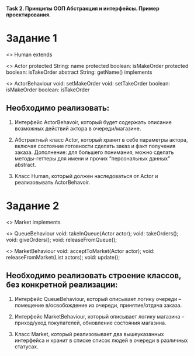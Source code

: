 **Task 2. Принципы ООП Абстракция и интерфейсы. Пример проектирования.**

# Задание 1

<> Human extends

<> Actor protected String: name protected boolean: isMakeOrder protected boolean: isTakeOrder abstract String: getName() implements

<> ActorBehaviour void: setMakeOrder void: setTakeOrder boolean: isMakeOrder boolean: isTakeOrder

## Необходимо реализовать:
1. Интерфейс ActorBehavoir,
который будет содержать
описание возможных
действий актора в
очереди/магазине.

2. Абстрактный класс Actor,
который хранит в себе
параметры актора, включая
состояние готовности сделать
заказ и факт получения
заказа. Дополнение: для большего понимания, можно сделать методы-геттеры для имени и прочих
“персональных данных” abstract.

3. Класс Human, который должен наследоваться от Actor и реализовывать ActorBehavoir.

# Задание 2

<> Market implements

<> QueueBehaviour void: takeInQueue(Actor actor); void: takeOrders(); void: giveOrders(); void: releaseFromQueue();

<> MarketBehaviour void: acceptToMarket(Actor actor); void: releaseFromMarket(List actors); void: update();

## Необходимо реализовать строение классов, без конкретной реализации:

1. Интерфейс QueueBehaviour, который описывает
логику очереди – помещение в/освобождение из
очереди, принятие/отдача заказа.

2. Интерфейс MarketBehaviour, который описывает
логику магазина – приход/уход покупателей,
обновление состояния магазина.

3. Класс Market, который реализовывает два
вышеуказанных интерфейса и хранит в списке
список людей в очереди в различных статусах.

